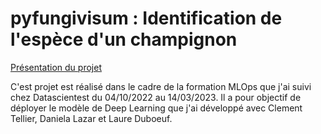 # pyfungivisum : Identification de l'espèce d'un champignon
[Présentation du projet](#Présentation)


C'est projet est réalisé dans le cadre de la formation MLOps que j'ai suivi chez Datascientest du 04/10/2022 au 14/03/2023. Il a pour objectif de déployer le modèle de Deep Learning que j'ai développé avec Clement Tellier, Daniela Lazar et Laure Duboeuf.
